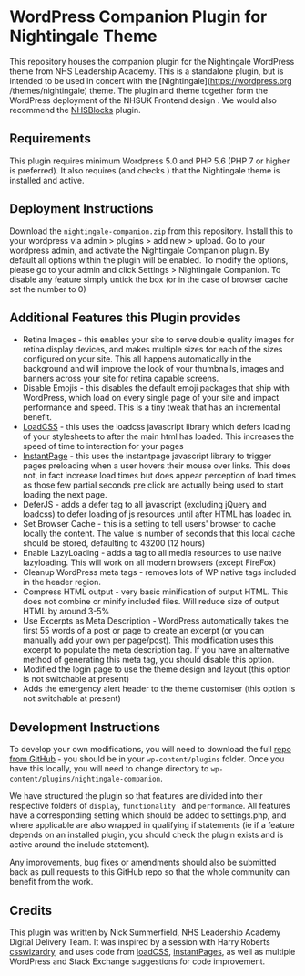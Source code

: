 # WordPress Companion Plugin for Nightingale Theme

This repository houses the companion plugin for the Nightingale WordPress theme from NHS Leadership Academy. 
This is a standalone plugin, but is intended to be used in concert with the [Nightingale](https://wordpress.org
/themes/nightingale) theme. The plugin and theme together form the WordPress deployment of the NHSUK Frontend design
. We would also recommend the [NHSBlocks](https://github.com/NHSLeadership/nhsblocks) plugin.

## Requirements
This plugin requires minimum Wordpress 5.0 and PHP 5.6 (PHP 7 or higher is preferred). It also requires (and checks
) that the Nightingale theme is installed and active.

## Deployment Instructions
Download the `nightingale-companion.zip` from this repository. Install this to your wordpress via admin > plugins > add
 new > upload. Go to your wordpress admin, and activate the Nightingale Companion plugin. By default all options
  within the plugin will be enabled. To modify the options, please go to your admin and click Settings > Nightingale
   Companion. To disable any feature simply untick the box (or in the case of browser cache set the number to 0)
 
## Additional Features this Plugin provides ##

 - Retina Images - this enables your site to serve double quality images for retina display devices, and makes multiple
 sizes for each of the sizes configured on your site. This all happens automatically in the background and will improve
 the look of your thumbnails, images and banners across your site for retina capable screens.
 - Disable Emojis - this disables the default emoji packages that ship with WordPress, which load on every single page
 of your site and impact performance and speed. This is a tiny tweak that has an incremental benefit.
 - [LoadCSS](https://github.com/filamentgroup/loadCSS) - this uses the loadcss javascript library which defers loading of
  your stylesheets to after the main html has loaded. This increases the speed of time to interaction for your pages
 - [InstantPage](https://github.com/instantpage/instant.page) - this uses the instantpage javascript library to trigger
 pages preloading when a user hovers their mouse over links. This does not, in fact increase load times but does appear perception of load times as those few partial
  seconds pre click are actually being used to start loading the next page.
 - DeferJS - adds a defer tag to all javascript (excluding jQuery and loadcss) to defer loading of js resources until
 after HTML has loaded in.
 - Set Browser Cache - this is a setting to tell users' browser to cache locally the content. The value is number of
 seconds that this local cache should be stored, defaulting to 43200 (12 hours)
 - Enable LazyLoading - adds a tag to all media resources to use native lazyloading. This will work on all modern
 browsers (except FireFox)
 - Cleanup WordPress meta tags - removes lots of WP native tags included in the header region.
 - Compress HTML output - very basic minification of output HTML. This does not combine or minify included files. Will
 reduce size of output HTML by around 3-5%
 - Use Excerpts as Meta Description - WordPress automatically takes the first 55 words of a post or page to create an
 excerpt (or you can manually add your own per page/post). This modification uses this excerpt to populate the meta
 description tag. If you have an alternative method of generating this meta tag, you should disable this option.
 - Modified the login page to use the theme design and layout (this option is not switchable at present)
 - Adds the emergency alert header to the theme customiser (this option is not switchable at present)
 
## Development Instructions
To develop your own modifications, you will need to download the full [repo from GitHub](https://github.com/NHSLeadership/nightingale-companion) - you should be in your `wp-content/plugins` folder.
Once you have this locally, you will need to change directory to `wp-content/plugins/nightingale-companion`.

We have structured the plugin so that features are divided into their respective folders of `display`, `functionality
` and `performance`. All features have a corresponding setting which should be added to settings.php, and where
 applicable are also wrapped in qualifying if statements (ie if a feature depends on an installed plugin, you should
  check the plugin exists and is active around the include statement).
 
Any improvements, bug fixes or amendments should also be submitted back as pull requests to this GitHub repo so that the
 whole community can benefit from the work.

## Credits
This plugin was written by Nick Summerfield, NHS Leadership Academy Digital Delivery Team. It was inspired by a
 session with Harry Roberts [csswizardry](https://csswizardry.com/), and uses code from 
 [loadCSS](https://github.com/filamentgroup/loadCSS), [instantPages](https://github.com/instantpage/instant.page), as
  well as multiple WordPress and Stack Exchange suggestions for code improvement.

